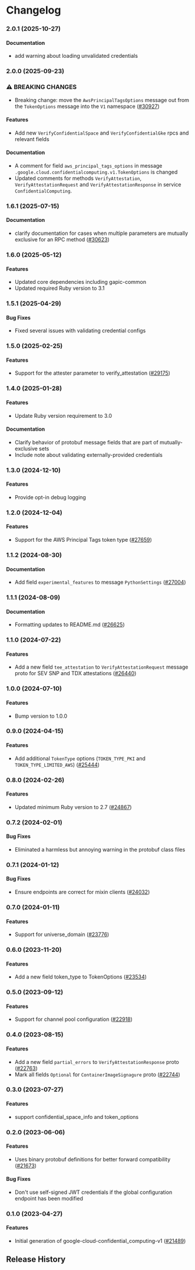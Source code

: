 # Changelog

### 2.0.1 (2025-10-27)

#### Documentation

* add warning about loading unvalidated credentials 

### 2.0.0 (2025-09-23)

### ⚠ BREAKING CHANGES

* Breaking change: move the `AwsPrincipalTagsOptions` message out from the `TokenOptions` message into the `V1` namespace ([#30927](https://github.com/googleapis/google-cloud-ruby/issues/30927))

#### Features

* Add new `VerifyConfidentialSpace` and `VerifyConfidentialGke` rpcs and relevant fields 

#### Documentation

* A comment for field `aws_principal_tags_options` in message `.google.cloud.confidentialcomputing.v1.TokenOptions` is changed 
* Updated comments for methods `VerifyAttestation`, `VerifyAttestationRequest` and  `VerifyAttestationResponse` in service `ConfidentialComputing`.

### 1.6.1 (2025-07-15)

#### Documentation

* clarify documentation for cases when multiple parameters are mutually exclusive for an RPC method ([#30623](https://github.com/googleapis/google-cloud-ruby/issues/30623)) 

### 1.6.0 (2025-05-12)

#### Features

* Updated core dependencies including gapic-common 
* Updated required Ruby version to 3.1 

### 1.5.1 (2025-04-29)

#### Bug Fixes

* Fixed several issues with validating credential configs 

### 1.5.0 (2025-02-25)

#### Features

* Support for the attester parameter to verify_attestation ([#29175](https://github.com/googleapis/google-cloud-ruby/issues/29175)) 

### 1.4.0 (2025-01-28)

#### Features

* Update Ruby version requirement to 3.0 
#### Documentation

* Clarify behavior of protobuf message fields that are part of mutually-exclusive sets 
* Include note about validating externally-provided credentials 

### 1.3.0 (2024-12-10)

#### Features

* Provide opt-in debug logging 

### 1.2.0 (2024-12-04)

#### Features

* Support for the AWS Principal Tags token type ([#27659](https://github.com/googleapis/google-cloud-ruby/issues/27659)) 

### 1.1.2 (2024-08-30)

#### Documentation

* Add field `experimental_features` to message `PythonSettings` ([#27004](https://github.com/googleapis/google-cloud-ruby/issues/27004)) 

### 1.1.1 (2024-08-09)

#### Documentation

* Formatting updates to README.md ([#26625](https://github.com/googleapis/google-cloud-ruby/issues/26625)) 

### 1.1.0 (2024-07-22)

#### Features

* Add a new field `tee_attestation` to `VerifyAttestationRequest` message proto for SEV SNP and TDX attestations ([#26440](https://github.com/googleapis/google-cloud-ruby/issues/26440)) 

### 1.0.0 (2024-07-10)

#### Features

* Bump version to 1.0.0 

### 0.9.0 (2024-04-15)

#### Features

* Add additional `TokenType` options (`TOKEN_TYPE_PKI` and `TOKEN_TYPE_LIMITED_AWS`) ([#25444](https://github.com/googleapis/google-cloud-ruby/issues/25444)) 

### 0.8.0 (2024-02-26)

#### Features

* Updated minimum Ruby version to 2.7 ([#24867](https://github.com/googleapis/google-cloud-ruby/issues/24867)) 

### 0.7.2 (2024-02-01)

#### Bug Fixes

* Eliminated a harmless but annoying warning in the protobuf class files 

### 0.7.1 (2024-01-12)

#### Bug Fixes

* Ensure endpoints are correct for mixin clients ([#24032](https://github.com/googleapis/google-cloud-ruby/issues/24032)) 

### 0.7.0 (2024-01-11)

#### Features

* Support for universe_domain ([#23776](https://github.com/googleapis/google-cloud-ruby/issues/23776)) 

### 0.6.0 (2023-11-20)

#### Features

* Add a new field token_type to TokenOptions ([#23534](https://github.com/googleapis/google-cloud-ruby/issues/23534)) 

### 0.5.0 (2023-09-12)

#### Features

* Support for channel pool configuration ([#22918](https://github.com/googleapis/google-cloud-ruby/issues/22918)) 

### 0.4.0 (2023-08-15)

#### Features

* Add a new field `partial_errors` to `VerifyAttestationResponse` proto ([#22763](https://github.com/googleapis/google-cloud-ruby/issues/22763)) 
* Mark all fields `Optional` for `ContainerImageSignagure` proto ([#22744](https://github.com/googleapis/google-cloud-ruby/issues/22744)) 

### 0.3.0 (2023-07-27)

#### Features

* support confidential_space_info and token_options 

### 0.2.0 (2023-06-06)

#### Features

* Uses binary protobuf definitions for better forward compatibility ([#21673](https://github.com/googleapis/google-cloud-ruby/issues/21673)) 
#### Bug Fixes

* Don't use self-signed JWT credentials if the global configuration endpoint has been modified 

### 0.1.0 (2023-04-27)

#### Features

* Initial generation of google-cloud-confidential_computing-v1 ([#21489](https://github.com/googleapis/google-cloud-ruby/issues/21489)) 

## Release History
